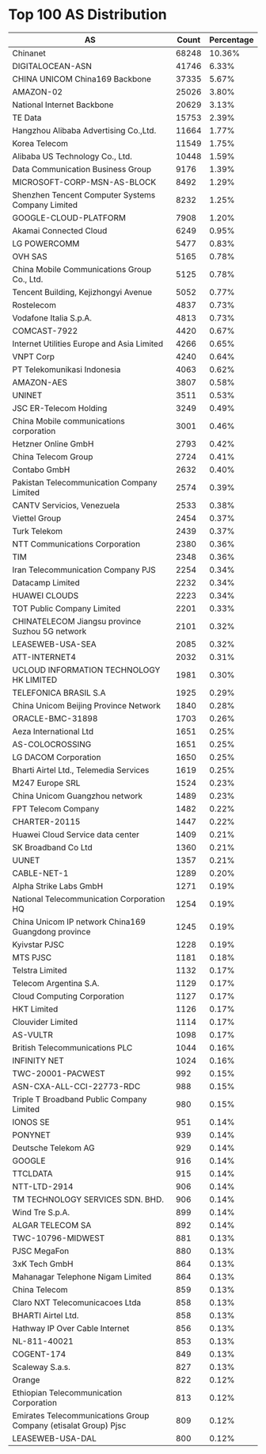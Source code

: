 # Top 100 AS Distribution
| AS | Count | Percentage |
|----|----|----|
| Chinanet | 68248 | 10.36% |
| DIGITALOCEAN-ASN | 41746 | 6.33% |
| CHINA UNICOM China169 Backbone | 37335 | 5.67% |
| AMAZON-02 | 25026 | 3.80% |
| National Internet Backbone | 20629 | 3.13% |
| TE Data | 15753 | 2.39% |
| Hangzhou Alibaba Advertising Co.,Ltd. | 11664 | 1.77% |
| Korea Telecom | 11549 | 1.75% |
| Alibaba US Technology Co., Ltd. | 10448 | 1.59% |
| Data Communication Business Group | 9176 | 1.39% |
| MICROSOFT-CORP-MSN-AS-BLOCK | 8492 | 1.29% |
| Shenzhen Tencent Computer Systems Company Limited | 8232 | 1.25% |
| GOOGLE-CLOUD-PLATFORM | 7908 | 1.20% |
| Akamai Connected Cloud | 6249 | 0.95% |
| LG POWERCOMM | 5477 | 0.83% |
| OVH SAS | 5165 | 0.78% |
| China Mobile Communications Group Co., Ltd. | 5125 | 0.78% |
| Tencent Building, Kejizhongyi Avenue | 5052 | 0.77% |
| Rostelecom | 4837 | 0.73% |
| Vodafone Italia S.p.A. | 4813 | 0.73% |
| COMCAST-7922 | 4420 | 0.67% |
| Internet Utilities Europe and Asia Limited | 4266 | 0.65% |
| VNPT Corp | 4240 | 0.64% |
| PT Telekomunikasi Indonesia | 4063 | 0.62% |
| AMAZON-AES | 3807 | 0.58% |
| UNINET | 3511 | 0.53% |
| JSC ER-Telecom Holding | 3249 | 0.49% |
| China Mobile communications corporation | 3001 | 0.46% |
| Hetzner Online GmbH | 2793 | 0.42% |
| China Telecom Group | 2724 | 0.41% |
| Contabo GmbH | 2632 | 0.40% |
| Pakistan Telecommunication Company Limited | 2574 | 0.39% |
| CANTV Servicios, Venezuela | 2533 | 0.38% |
| Viettel Group | 2454 | 0.37% |
| Turk Telekom | 2439 | 0.37% |
| NTT Communications Corporation | 2380 | 0.36% |
| TIM | 2348 | 0.36% |
| Iran Telecommunication Company PJS | 2254 | 0.34% |
| Datacamp Limited | 2232 | 0.34% |
| HUAWEI CLOUDS | 2223 | 0.34% |
| TOT Public Company Limited | 2201 | 0.33% |
| CHINATELECOM Jiangsu province Suzhou 5G network | 2101 | 0.32% |
| LEASEWEB-USA-SEA | 2085 | 0.32% |
| ATT-INTERNET4 | 2032 | 0.31% |
| UCLOUD INFORMATION TECHNOLOGY HK LIMITED | 1981 | 0.30% |
| TELEFONICA BRASIL S.A | 1925 | 0.29% |
| China Unicom Beijing Province Network | 1840 | 0.28% |
| ORACLE-BMC-31898 | 1703 | 0.26% |
| Aeza International Ltd | 1651 | 0.25% |
| AS-COLOCROSSING | 1651 | 0.25% |
| LG DACOM Corporation | 1650 | 0.25% |
| Bharti Airtel Ltd., Telemedia Services | 1619 | 0.25% |
| M247 Europe SRL | 1524 | 0.23% |
| China Unicom Guangzhou network | 1489 | 0.23% |
| FPT Telecom Company | 1482 | 0.22% |
| CHARTER-20115 | 1447 | 0.22% |
| Huawei Cloud Service data center | 1409 | 0.21% |
| SK Broadband Co Ltd | 1360 | 0.21% |
| UUNET | 1357 | 0.21% |
| CABLE-NET-1 | 1289 | 0.20% |
| Alpha Strike Labs GmbH | 1271 | 0.19% |
| National Telecommunication Corporation HQ | 1254 | 0.19% |
| China Unicom IP network China169 Guangdong province | 1245 | 0.19% |
| Kyivstar PJSC | 1228 | 0.19% |
| MTS PJSC | 1181 | 0.18% |
| Telstra Limited | 1132 | 0.17% |
| Telecom Argentina S.A. | 1129 | 0.17% |
| Cloud Computing Corporation | 1127 | 0.17% |
| HKT Limited | 1126 | 0.17% |
| Clouvider Limited | 1114 | 0.17% |
| AS-VULTR | 1098 | 0.17% |
| British Telecommunications PLC | 1044 | 0.16% |
| INFINITY NET | 1024 | 0.16% |
| TWC-20001-PACWEST | 992 | 0.15% |
| ASN-CXA-ALL-CCI-22773-RDC | 988 | 0.15% |
| Triple T Broadband Public Company Limited | 980 | 0.15% |
| IONOS SE | 951 | 0.14% |
| PONYNET | 939 | 0.14% |
| Deutsche Telekom AG | 929 | 0.14% |
| GOOGLE | 916 | 0.14% |
| TTCLDATA | 915 | 0.14% |
| NTT-LTD-2914 | 906 | 0.14% |
| TM TECHNOLOGY SERVICES SDN. BHD. | 906 | 0.14% |
| Wind Tre S.p.A. | 899 | 0.14% |
| ALGAR TELECOM SA | 892 | 0.14% |
| TWC-10796-MIDWEST | 881 | 0.13% |
| PJSC MegaFon | 880 | 0.13% |
| 3xK Tech GmbH | 864 | 0.13% |
| Mahanagar Telephone Nigam Limited | 864 | 0.13% |
| China Telecom | 859 | 0.13% |
| Claro NXT Telecomunicacoes Ltda | 858 | 0.13% |
| BHARTI Airtel Ltd. | 858 | 0.13% |
| Hathway IP Over Cable Internet | 856 | 0.13% |
| NL-811-40021 | 853 | 0.13% |
| COGENT-174 | 849 | 0.13% |
| Scaleway S.a.s. | 827 | 0.13% |
| Orange | 822 | 0.12% |
| Ethiopian Telecommunication Corporation | 813 | 0.12% |
| Emirates Telecommunications Group Company (etisalat Group) Pjsc | 809 | 0.12% |
| LEASEWEB-USA-DAL | 800 | 0.12% |

